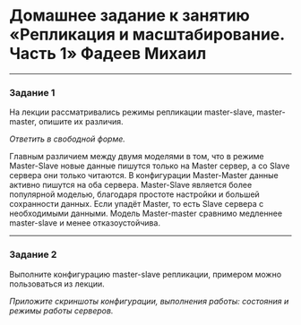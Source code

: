 # Домашнее задание к занятию «Репликация и масштабирование. Часть 1» Фадеев Михаил

---

### Задание 1

На лекции рассматривались режимы репликации master-slave, master-master, опишите их различия.

*Ответить в свободной форме.*

Главным различием между двумя моделями в том, что в режиме Master-Slave новые данные пишутся только на Master сервер, а со Slave сервера они только читаются. В конфигурации Master-Master данные активно пишутся на оба сервера. Master-Slave является более популярной моделью, благодаря простоте настройки и большей сохранности данных. Если упадёт Master, то есть Slave сервера с необходимыми данными. Модель Master-master сравнимо медленнее master-slave и менее отказоустойчива.

---

### Задание 2

Выполните конфигурацию master-slave репликации, примером можно пользоваться из лекции.

*Приложите скриншоты конфигурации, выполнения работы: состояния и режимы работы серверов.*
